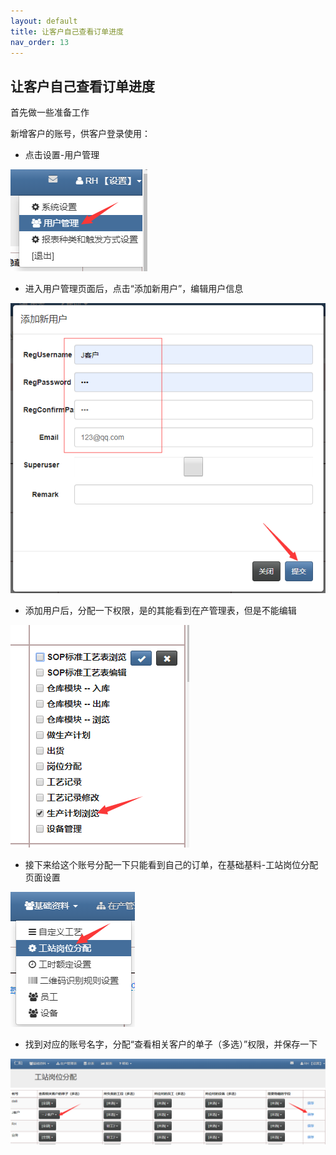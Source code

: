 ```yaml
---
layout: default
title: 让客户自己查看订单进度
nav_order: 13
---
```


## 让客户自己查看订单进度

首先做一些准备工作

新增客户的账号，供客户登录使用：

- 点击设置-用户管理

![markdown](images/60.png)

- 进入用户管理页面后，点击“添加新用户”，编辑用户信息

![markdown](images/61.png)

- 添加用户后，分配一下权限，是的其能看到在产管理表，但是不能编辑

![markdown](images/62.png)

- 接下来给这个账号分配一下只能看到自己的订单，在基础基料-工站岗位分配页面设置

![markdown](images/63.png)

- 找到对应的账号名字，分配“查看相关客户的单子（多选）”权限，并保存一下

![markdown](images/64.png)